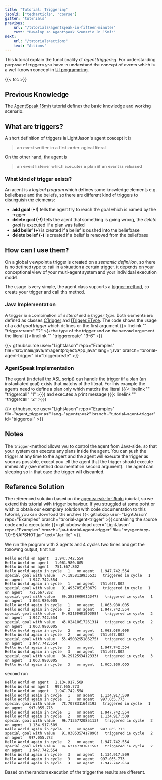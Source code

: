 ```yaml
---
title: "Tutorial: Triggering"
jsonld: ["techarticle", "course"]
gitter: "tutorials"
previous:
    url: "/tutorials/agentspeak-in-fifteen-minutes"
    text: "Develop an AgentSpeak Scenario in 15min"
next:
    url: "/tutorials/actions"
    text: "Actions"      
---
```


This tutorial explain the functionality of _agent triggering_. For understanding purpose of triggers you have to understand the concept of events which is a well-known concept in [UI programming](https://docs.oracle.com/javase/tutorial/uiswing/events/).

{{< toc >}}

## Previous Knowledge

The [AgentSpeak 15min](/tutorials/agentspeak-in-fifteen-minutes/) tutorial defines the basic knowledge and working scenario.

## What are triggers?

A short definition of triggers in LightJason's agent concept it is

> an event written in a first-order logical literal

On the other hand, the agent is

> an event listener which executes a plan iif an event is released


### What kind of trigger exists?

An agent is a _logical program_ which defines some knowledge elements e.g. beliefbase and the beliefs, so there are different kind of triggers to distinguish the elements:

* __add goal (+!)__ tells the agent try to reach the goal which is named by the trigger
* __delete goal (-!)__ tells the agent that something is going wrong, the _delete goal_ is executed iif a plan was failed
* __add belief (+)__ is created if a belief is pushed into the beliefbase
* __delete belief (-)__ is created if a belief is removed from the beliefbase


## How can I use them?

On a global viewpoint a trigger is created on a _semantic definition_, so there is no defined  type to call in a situation a certain trigger. It depends on your conceptional view of your multi-agent system and your individual execution model.

The usage is very simple, the agent class supports a [trigger-method](http://lightjason.github.io/AgentSpeak/sources/db/d62/interfaceorg_1_1lightjason_1_1agentspeak_1_1agent_1_1IAgent_3_01T_01extends_01IAgent_3_04_4_01_4.html#af453e6a5f02ca05958925af4a8c04c10), so create your trigger and call this method.


### Java Implementation

A trigger is a combination of a _literal_ and a _trigger type_. Both elements are defined as classes [CTrigger](http://lightjason.github.io/AgentSpeak/sources/d1/d5a/classorg_1_1lightjason_1_1agentspeak_1_1language_1_1instantiable_1_1plan_1_1trigger_1_1CTrigger.html) and [ITrigger.EType](http://lightjason.github.io/AgentSpeak/sources/d9/d18/enumorg_1_1lightjason_1_1agentspeak_1_1language_1_1instantiable_1_1plan_1_1trigger_1_1ITrigger_1_1EType.html). The code shows the usage of a _add goal trigger_ which defines on the first argument {{< linelink "" "triggercreate" "2" >}} the type of the trigger and on the second argument the literal {{< linelink "" "triggercreate" "3-6" >}}

<!-- htmlmin:ignore -->
{{< githubsource user="LightJason" repo="Examples" file="src/main/java/myagentproject/App.java" lang="java" branch="tutorial-agent-trigger" id="triggercreate" >}}
<!-- htmlmin:ignore -->


### AgentSpeak Implementation

The agent (in detail the ASL script) can handle the trigger iif a plan (an instantiated goal) exists that matchs of the literal. For this example the agents need to define a plan only which matchs the literal ({{< linelink "" "triggercall" "1" >}}) and executes a print message ({{< linelink "" "triggercall" "2" >}})

<!-- htmlmin:ignore -->
{{< githubsource user="LightJason" repo="Examples" file="agent_trigger.asl" lang="agentspeak" branch="tutorial-agent-trigger" id="triggercall" >}}
<!-- htmlmin:ignore -->


## Notes

The ```trigger```-method allows you to control the agent from Java-side, so that your system can execute any plans inside the agent. You can push the trigger at any time to the agent and the agent will execute the trigger as soon as possible, except you tell the agent that the trigger should execute immediatly (see method documentation second argument). The agent can sleeping so in that case the trigger will discarded.


## Reference Solution

The referenced solution based on the [agentspeak-in-15min](/tutorials/agentspeak-in-fifteen-minutes) tutorial, so we extend this tutorial with trigger behaviour. If you struggled at some point or wish to obtain our exemplary solution with code documentation to this tutorial, you can download the archive {{< githubzip user="LightJason" repo="Examples" branch="tutorial-agent-trigger" >}} containing the source code and a executable {{< githubdownload user="LightJason" repo="Examples" branch="jar-tutorial-agent-trigger" file="myagentapp-1.0-SNAPSHOT.jar" text="Jar file" >}}.

We run the program with 3 agents and 4 cycles two times and get the following output, first run

```commandline
Hello World on agent   1.947.742.554
Hello World on agent   1.063.980.005
Hello World on agent   751.667.802
Hello World again in cycle   1   on agent   1.947.742.554
special goal with value   74.1958139935533   triggered in cycle   1   on agent   1.947.742.554
Hello World again in cycle   1   on agent   751.667.802
special goal with value   91.4937051630679   triggered in cycle   1   on agent   751.667.802
special goal with value   69.25366960123473   triggered in cycle   1   on agent   1.063.980.005
Hello World again in cycle   1   on agent   1.063.980.005
Hello World again in cycle   2   on agent   1.947.742.554
special goal with value   84.62165681593554   triggered in cycle   2   on agent   1.947.742.554
special goal with value   45.02418617261314   triggered in cycle   2   on agent   1.063.980.005
Hello World again in cycle   2   on agent   1.063.980.005
Hello World again in cycle   2   on agent   751.667.802
special goal with value   55.45082951862753   triggered in cycle   3   on agent   1.947.742.554
Hello World again in cycle   3   on agent   1.947.742.554
Hello World again in cycle   3   on agent   751.667.802
special goal with value   36.29125934123333   triggered in cycle   3   on agent   1.063.980.005
Hello World again in cycle   3   on agent   1.063.980.005
```

second run

```commandline
Hello World on agent   1.134.917.509
Hello World on agent   997.055.773
Hello World on agent   1.947.742.554
Hello World again in cycle   1   on agent   1.134.917.509
Hello World again in cycle   1   on agent   997.055.773
special goal with value   78.7078311643193   triggered in cycle   1   on agent   997.055.773
Hello World again in cycle   1   on agent   1.947.742.554
Hello World again in cycle   2   on agent   1.134.917.509
special goal with value   96.71357720851132   triggered in cycle   2   on agent   1.134.917.509
Hello World again in cycle   2   on agent   997.055.773
special goal with value   91.03853574178903   triggered in cycle   2   on agent   997.055.773
Hello World again in cycle   2   on agent   1.947.742.554
special goal with value   44.63147387811583   triggered in cycle   2   on agent   1.947.742.554
Hello World again in cycle   3   on agent   1.134.917.509
Hello World again in cycle   3   on agent   997.055.773
Hello World again in cycle   3   on agent   1.947.742.554
```

Based on the random execution of the trigger the results are different.
